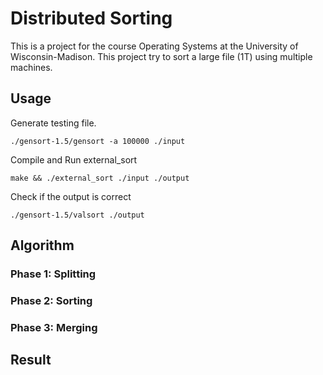 # Distributed Sorting

This is a project for the course Operating Systems at the University of Wisconsin-Madison.
This project try to sort a large file (1T) using multiple machines.

## Usage

Generate testing file.

```shell
./gensort-1.5/gensort -a 100000 ./input
```

Compile and Run external_sort
```shell
make && ./external_sort ./input ./output
```

Check if the output is correct
```shell
./gensort-1.5/valsort ./output
```

## Algorithm

### Phase 1: Splitting

### Phase 2: Sorting

### Phase 3: Merging

## Result